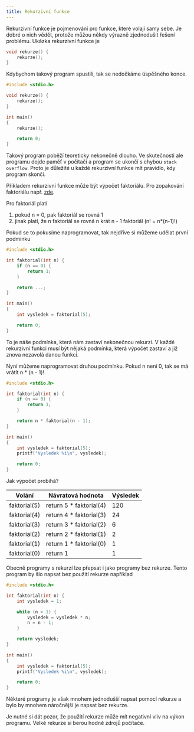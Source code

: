 ```yaml
---
title: Rekurzivní funkce
---
```



Rekurzivní funkce je pojmenování pro funkce, které volají samy sebe. Je dobré o nich vědět, protože můžou někdy výrazně zjednodušit řešení problému.
Ukázka rekurzivní funkce je

```c
void rekurze() {
    rekurze();
}
```

Kdybychom takový program spustili, tak se nedočkáme úspěšného konce.

```c
#include <stdio.h>

void rekurze() {
    rekurze();
}

int main()
{
    rekurze();

    return 0;
}
```

Takový program poběží teoreticky nekonečně dlouho. Ve skutečnosti ale programu dojde paměť v počítači a program se ukončí s chybou `stack overflow`. Proto je důležité u každé rekurzivní funkce mít pravidlo, kdy program skončí.

Příkladem rekurzivní funkce může být výpočet faktoriálu. Pro zopakování faktoriálu např. [zde](https://www.matweb.cz/faktorial/).

Pro faktoriál platí
1. pokud n = 0, pak faktoriál se rovná 1
1. jinak platí, že n faktoriál se rovná n krát n - 1 faktoriál (n! = n*(n-1)!)


Pokud se to pokusíme naprogramovat, tak nejdříve si můžeme udělat první podmínku

```c
#include <stdio.h>

int faktorial(int n) {
    if (n == 0) {
        return 1;
    }

    return ...;
}

int main()
{
    int vysledek = faktorial(5);

    return 0;
}
```

To je náše podmínka, která nám zastaví nekonečnou rekurzi. V každé rekurzivní funkci musí být nějaká podmínka, která výpočet zastaví a již znova nezavolá danou funkci.

Nyní můžeme naprogramovat druhou podmínku. Pokud n není 0, tak se má vrátít n * (n - 1)!.

```c
#include <stdio.h>

int faktorial(int n) {
    if (n == 0) {
        return 1;
    }

    return n * faktorial(n - 1);
}

int main()
{
    int vysledek = faktorial(5);
    printf("Vysledek %i\n", vysledek);

    return 0;
}
```

Jak výpočet probíhá?

| Volání  |  Návratová hodnota  | Výsledek  |
|---|---|---|
| faktorial(5) | return 5 * faktorial(4)  | 120  | 
| faktorial(4) | return 4 * faktorial(3)  | 24  | 
| faktorial(3) | return 3 * faktorial(2)  | 6  | 
| faktorial(2) | return 2 * faktorial(1)  | 2  | 
| faktorial(1) | return 1 * faktorial(0)  | 1  | 
| faktorial(0) | return 1  | 1  | 

Obecně programy s rekurzí lze přepsat i jako programy bez rekurze. Tento program by šlo napsat bez použití rekurze například

```c
#include <stdio.h>

int faktorial(int n) {
    int vysledek = 1;

    while (n > 1) {
        vysledek = vysledek * n;
        n = n - 1;
    }

    return vysledek;
}

int main()
{
    int vysledek = faktorial(5);
    printf("Vysledek %i\n", vysledek);

    return 0;
}
```

Některé programy je však mnohem jednodušší napsat pomocí rekurze a bylo by mnohem náročnější je napsat bez rekurze.

Je nutné si dát pozor, že použití rekurze může mít negativní vliv na výkon programu. Velké rekurze si berou hodně zdrojů počítače.